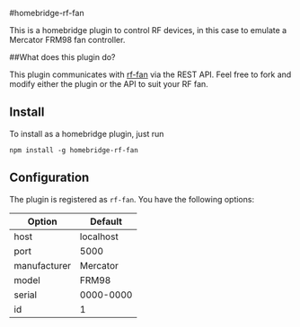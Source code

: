 #homebridge-rf-fan

This is a homebridge plugin to control RF devices, in this case to emulate a Mercator FRM98 fan controller.

##What does this plugin do?

This plugin communicates with [rf-fan](https://github.com/iandrewt/rf-fan) via the REST API. Feel free to fork and modify either the plugin or the API to suit your RF fan.

## Install

To install as a homebridge plugin, just run

```npm install -g homebridge-rf-fan```

## Configuration

The plugin is registered as `rf-fan`. You have the following options:

| Option       | Default   |
| ------------ | --------- |
| host         | localhost |
| port         | 5000      |
| manufacturer | Mercator  |
| model        | FRM98     |
| serial       | 0000-0000 |
| id           | 1         |
